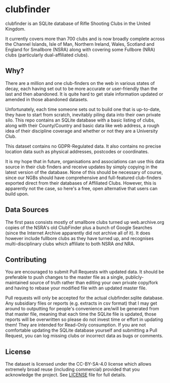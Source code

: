 # clubfinder

clubfinder is an SQLite database of Rifle Shooting Clubs in the United Kingdom.

It currently covers more than 700 clubs and is now broadly complete across the Channel Islands, Isle of Man, Northern Ireland, Wales, Scotland and England for Smallbore (NSRA) along with covering some Fullbore (NRA) clubs (particularly dual-affiliated clubs).

## Why?

There are a million and one club-finders on the web in various states of decay, each having set out to be more accurate or user-friendly than the last and then abandoned. It is quite hard to get stale information updated or amended in those abandoned datasets.

Unfortunately, each time someone sets out to build one that is up-to-date, they have to start from scratch, inevitably piling data into their own private silo. This repo contains an SQLite database with a basic listing of clubs, along with their County/Country and basic data like web address, a rough idea of their discipline coverage and whether or not they are a University Club.

This dataset contains no GDPR-Regulated data. It also contains no precise location data such as physical addresses, postcodes or coordinates.

It is my hope that in future, organisations and associations can use this data source in their club finders and receive updates by simply copying in the latest version of the database. None of this should be necessary of course, since our NGBs should have comprehensive and full-featured club-finders exported direct from their databases of Affiliated Clubs. However, this is apparently not the case, so here's a free, open alternative that users can build upon.

## Data Sources

The first pass consists mostly of smallbore clubs turned up web.archive.org copies of the NSRA's old ClubFinder plus a bunch of Google Searches (since the Internet Archive apparently did not archive all of it). It does however include fullbore clubs as they have turned up, and recognises multi-disciplinary clubs which affiliate to both NSRA *and* NRA.

## Contributing

You are encouraged to submit Pull Requests with updated data. It should be preferable to push changes to the master file as a single, publicly-maintained source of truth rather than editing your own private copy/fork and having to rebase your modified file with an updated master file.

Pull requests will only be accepted for the actual clubfinder.sqlite database. Any subsidiary files or reports (e.g. extracts in csv format) that I may get around to outputting for people's convenience are/will be generated from that master file, meaning that each time the SQLite file is updated, those reports will be overwritten so please do not invest time or effort in updating them! They are intended for Read-Only consumption. If you are not comfortable updating the SQLite database yourself and submitting a Pull Request, you can log missing clubs or incorrect data as bugs or comments.

## License

The dataset is licensed under the CC-BY-SA-4.0 license which allows extremely broad reuse (including commercial) provided that you acknowledge the project. See [LICENSE](LICENSE.md) file for full details.